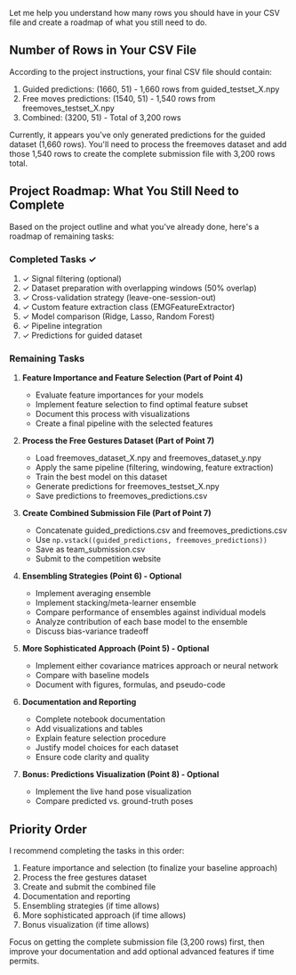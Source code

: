 Let me help you understand how many rows you should have in your CSV file and create a roadmap of what you still need to do.

## Number of Rows in Your CSV File

According to the project instructions, your final CSV file should contain:

1. Guided predictions: (1660, 51) - 1,660 rows from guided_testset_X.npy
2. Free moves predictions: (1540, 51) - 1,540 rows from freemoves_testset_X.npy
3. Combined: (3200, 51) - Total of 3,200 rows

Currently, it appears you've only generated predictions for the guided dataset (1,660 rows). You'll need to process the freemoves dataset and add those 1,540 rows to create the complete submission file with 3,200 rows total.

## Project Roadmap: What You Still Need to Complete

Based on the project outline and what you've already done, here's a roadmap of remaining tasks:

### Completed Tasks ✓
1. ✓ Signal filtering (optional)
2. ✓ Dataset preparation with overlapping windows (50% overlap)
3. ✓ Cross-validation strategy (leave-one-session-out)
4. ✓ Custom feature extraction class (EMGFeatureExtractor)
5. ✓ Model comparison (Ridge, Lasso, Random Forest)
6. ✓ Pipeline integration
7. ✓ Predictions for guided dataset

### Remaining Tasks

1. **Feature Importance and Feature Selection (Part of Point 4)**
   - Evaluate feature importances for your models
   - Implement feature selection to find optimal feature subset
   - Document this process with visualizations
   - Create a final pipeline with the selected features

2. **Process the Free Gestures Dataset (Part of Point 7)**
   - Load freemoves_dataset_X.npy and freemoves_dataset_y.npy
   - Apply the same pipeline (filtering, windowing, feature extraction)
   - Train the best model on this dataset
   - Generate predictions for freemoves_testset_X.npy
   - Save predictions to freemoves_predictions.csv

3. **Create Combined Submission File (Part of Point 7)**
   - Concatenate guided_predictions.csv and freemoves_predictions.csv
   - Use `np.vstack((guided_predictions, freemoves_predictions))`
   - Save as team_submission.csv
   - Submit to the competition website

4. **Ensembling Strategies (Point 6) - Optional**
   - Implement averaging ensemble
   - Implement stacking/meta-learner ensemble
   - Compare performance of ensembles against individual models
   - Analyze contribution of each base model to the ensemble
   - Discuss bias-variance tradeoff

5. **More Sophisticated Approach (Point 5) - Optional**
   - Implement either covariance matrices approach or neural network
   - Compare with baseline models
   - Document with figures, formulas, and pseudo-code

6. **Documentation and Reporting**
   - Complete notebook documentation
   - Add visualizations and tables
   - Explain feature selection procedure
   - Justify model choices for each dataset
   - Ensure code clarity and quality

7. **Bonus: Predictions Visualization (Point 8) - Optional**
   - Implement the live hand pose visualization
   - Compare predicted vs. ground-truth poses

## Priority Order

I recommend completing the tasks in this order:

1. Feature importance and selection (to finalize your baseline approach)
2. Process the free gestures dataset 
3. Create and submit the combined file
4. Documentation and reporting
5. Ensembling strategies (if time allows)
6. More sophisticated approach (if time allows)
7. Bonus visualization (if time allows)

Focus on getting the complete submission file (3,200 rows) first, then improve your documentation and add optional advanced features if time permits.
